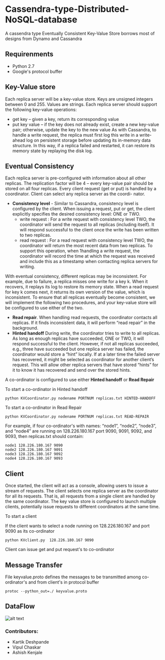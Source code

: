# Cassendra-type-Distributed-NoSQL-database
A cassendra type Eventually Consistent Key-Value Store 
borrows most of designs from Dynamo and Cassandra

## Requirenments

- Python 2.7
- Google's protocol buffer

## Key-Value store

Each replica server will be a key-value store. Keys are unsigned integers between 0 and 255. Values are strings.
Each replica server should support the following key-value operations:
- get key – given a key, return its corresponding value
- put key value – if the key does not already exist, create a new key-value pair; otherwise, update the key to
the new value
As with Cassandra, to handle a write request, the replica must first log this write in a write-ahead log on
persistent storage before updating its in-memory data structure. In this way, if a replica failed and restarted, it can
restore its memory state by replaying the disk log.

## Eventual Consistency

Each replica server is pre-configured with information
about all other replicas. The replication factor will be 4 – every key-value pair should be stored on all four replicas.
Every client request (get or put) is handled by a coordinator. Client can select any replica server as the coordi-
nator. 

- **Consistency level** - Similar to Cassandra, consistency level is configured by the client. When issuing a request,
put or get, the client explicitly specifies the desired consistency level: ONE or TWO. 
  - write request : For a write request with consistency level TWO, the coordinator will send the request to all replicas (including itself). 
It will respond successful to the client once the write has been written to two replicas. 
  - read request : For a read request with consistency level TWO, the coordinator will return the most recent data from two replicas. 
To support this operation, when 1handling a write request, the coordinator will record
the time at which the request was received and include this
as a timestamp when contacting replica servers for writing.

With eventual consistency, different replicas may be inconsistent. For example, due to failure, a replica misses
one write for a key k. When it recovers, it replays its log to restore its memory state. When a read request for key
k comes next, it returns its own version of the value, which is inconsistent. To ensure that all replicas eventually
become consistent, we will implement the following two procedures, and your key-value store will be configured
to use either of the two.

  - **Read repair**. When handling read requests, the coordinator contacts all replicas. If it finds inconsistent data, it will
perform “read repair” in the background.
  - **Hinted handoff** During write, the coordinator tries to write to all replicas. As long as enough replicas have
succeeded, ONE or TWO, it will respond successful to the client. However, if not all replicas succeeded, e.g., three
have succeeded but one replica server has failed, the coordinator would store a “hint” locally. If at a later time the
failed server has recovered, it might be selected as coordinator for another client’s request. This will allow other
replica servers that have stored “hints” for it to know it has recovered and send over the stored hints.

A co-ordinator is configured to use either **Hinted handoff** or **Read Repair**

To start a co-ordinator in Hinted handoff

```
python KVCoordinator.py nodename PORTNUM replicas.txt HINTED-HANDOFF

```
To start a co-ordinator in Read Repair 

```
python KVCoordinator.py nodename PORTNUM replicas.txt READ-REPAIR

```


For example, if four co-ordinator's with names: “node1”, “node2”, “node3”, and “node4” are running on
128.226.180.167 port 9090, 9091, 9092, and 9093, then replicas.txt should contain:

```
node1 128.226.180.167 9090
node2 128.226.180.167 9091
node3 128.226.180.167 9092
node4 128.226.180.167 9093
```


## Client
Once started,
the client will act as a console, allowing users to issue a stream of requests. The client selects one replica server
as the coordinator for all its requests. That is, all requests from a single client are handled by the same coordinator.
The key value store is configured to launch multiple clients, potentially issue requests to different coordinators at the same time.


To start a client 

If the client wants to select a node running on 128.226.180.167 and port 9090 as its co-ordinator 

```
python KVclient.py  128.226.180.167 9090

```

Client can issue get and put request's to co-ordinator

## Message Transfer 

File keyvalue.proto defines the messages to be transmitted among co-ordinator's and from client's in protocol buffer

```
protoc --python_out=./ keyvalue.proto
```

## DataFlow

![alt text](https://github.com/deshpandekartik/Cassendra-type-Distributed-NoSQL-database/blob/master/controlflow.png)

### Contributors:
- Kartik Deshpande
- Vipul Chaskar
- Ashish Kenjale 
